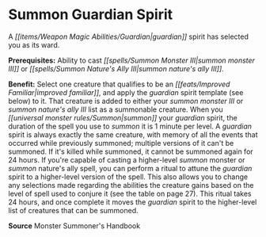﻿---
cssclass: [feats]

---
# Summon Guardian Spirit

A _[[items/Weapon Magic Abilities/Guardian|guardian]]_ spirit has selected you as its ward.

**Prerequisites:** Ability to cast _[[spells/Summon Monster III|summon monster III]]_ or _[[spells/Summon Nature's Ally III|summon nature's ally III]]_.

**Benefit:** Select one creature that qualifies to be an _[[feats/Improved Familiar|improved familiar]]_, and apply the _guardian_ spirit template (see below) to it. That creature is added to either your _summon monster III_ or _summon nature's ally III_ list as a summonable creature. When you _[[universal monster rules/Summon|summon]]_ your _guardian_ spirit, the duration of the spell you use to _summon_ it is 1 minute per level. A _guardian_ spirit is always exactly the same creature, with memory of all the events that occurred while previously summoned; multiple versions of it can't be summoned. If it's killed while summoned, it cannot be summoned again for 24 hours. If you're capable of casting a higher-level _summon_ monster or _summon_ nature's ally spell, you can perform a ritual to attune the _guardian_ spirit to a higher-level version of the spell. This also allows you to change any selections made regarding the abilities the creature gains based on the level of spell used to conjure it (see the table on page 27). This ritual takes 24 hours, and once complete it moves the _guardian_ spirit to the higher-level list of creatures that can be summoned.

**Source** Monster Summoner's Handbook